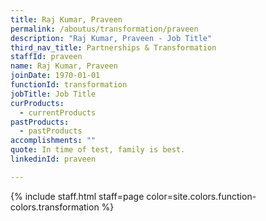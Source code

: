 ```yaml
---
title: Raj Kumar, Praveen
permalink: /aboutus/transformation/praveen
description: "Raj Kumar, Praveen - Job Title"
third_nav_title: Partnerships & Transformation
staffId: praveen
name: Raj Kumar, Praveen
joinDate: 1970-01-01
functionId: transformation
jobTitle: Job Title
curProducts:
  - currentProducts
pastProducts:
  - pastProducts
accomplishments: ""
quote: In time of test, family is best.
linkedinId: praveen

---
```


{% include staff.html staff=page color=site.colors.function-colors.transformation %}
